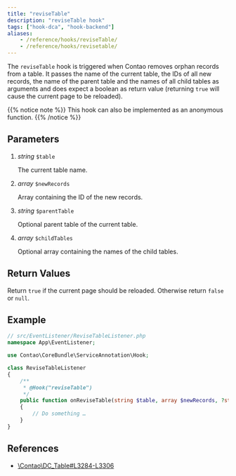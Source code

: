 ```yaml
---
title: "reviseTable"
description: "reviseTable hook"
tags: ["hook-dca", "hook-backend"]
aliases:
    - /reference/hooks/reviseTable/
    - /reference/hooks/revisetable/
---
```



The `reviseTable` hook is triggered when Contao removes orphan records from a
table. It passes the name of the current table, the IDs of all new records, the
name of the parent table and the names of all child tables as arguments and
does expect a boolean as return value (returning `true` will cause the current
page to be reloaded).


{{% notice note %}}
This hook can also be implemented as an anonymous function.
{{% /notice %}}


## Parameters

1. *string* `$table`

    The current table name.

2. *array* `$newRecords`

    Array containing the ID of the new records.

3. *string* `$parentTable`

    Optional parent table of the current table.

4. *array* `$childTables`

    Optional array containing the names of the child tables.


## Return Values

Return `true` if the current page should be reloaded. Otherwise return `false` or `null`.


## Example

```php
// src/EventListener/ReviseTableListener.php
namespace App\EventListener;

use Contao\CoreBundle\ServiceAnnotation\Hook;

class ReviseTableListener
{
    /**
     * @Hook("reviseTable")
     */
    public function onReviseTable(string $table, array $newRecords, ?string $parentTable, ?array $childTables): ?bool
    {
        // Do something …
    }
}
```


## References

* [\Contao\DC_Table#L3284-L3306](https://github.com/contao/contao/blob/4.7.6/core-bundle/src/Resources/contao/drivers/DC_Table.php#L3284-L3306)
